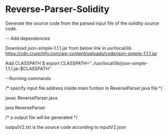 # Reverse-Parser-Solidity
Generate the source code from the parsed input file of the solidity source code.

-- Add dependencies

Download json-simple-1.1.1.jar from below link in usr/local/lib
https://cdn.crunchify.com/wp-content/uploads/code/json-simple-1.1.1.jar

Add CLASSPATH
$ export CLASSPATH=".:/usr/local/lib/json-simple-1.1.1.jar:$CLASSPATH"

--Running commands

 /* specify input file address inside main funtion in ReverseParser.java file */
 
javac ReverseParser.java 

java ReverseParser

/* a output file will be generated */

outputV2.txt is the source code according to inputV2.json
